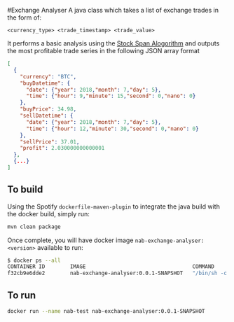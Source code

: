 #Exchange Analyser
A java class which takes a list of exchange trades in the form of:
```
<currency_type> <trade_timestamp> <trade_value>
```
It performs a basic analysis using the [Stock Span Alogorithm](https://www.geeksforgeeks.org/the-stock-span-problem/) 
and outputs the most profitable trade series in the following JSON array format

```json
[
  {
    "currency": "BTC",
    "buyDatetime": {
      "date": {"year": 2018,"month": 7,"day": 5},
      "time": {"hour": 9,"minute": 15,"second": 0,"nano": 0}
    },
    "buyPrice": 34.98,
    "sellDatetime": {
      "date": {"year": 2018,"month": 7,"day": 5},
      "time": {"hour": 12,"minute": 30,"second": 0,"nano": 0}
    },
    "sellPrice": 37.01,
    "profit": 2.030000000000001
  },
  {...}
]
```

## To build
Using the Spotify `dockerfile-maven-plugin` to integrate the java build with the docker build, simply run:
```bash
mvn clean package
```

Once complete, you will have docker image `nab-exchange-analyser:<version>` available to run:
```bash
$ docker ps --all
CONTAINER ID        IMAGE                                  COMMAND                  CREATED             STATUS                     PORTS               NAMES
f32cb9e6dde2        nab-exchange-analyser:0.0.1-SNAPSHOT   "/bin/sh -c 'java -j…"   4 seconds ago       Exited (0) 3 seconds ago                       nab-test
```

## To run
```bash
docker run --name nab-test nab-exchange-analyser:0.0.1-SNAPSHOT
```

